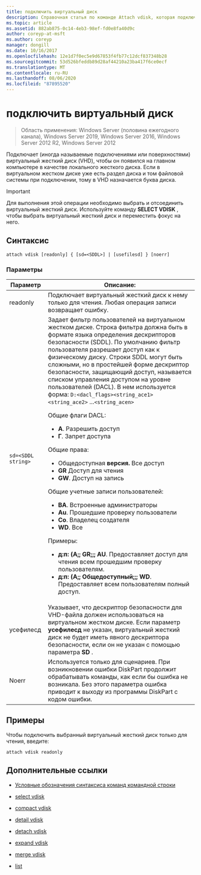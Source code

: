 ```yaml
---
title: подключить виртуальный диск
description: Справочная статья по команде Attach vdisk, которая подключается (иногда называемые подключениями или поверхностями) к виртуальному жесткому диску (VHD), чтобы он появился на главном компьютере в качестве локального жесткого диска.
ms.topic: article
ms.assetid: 882ab875-0c14-4eb3-98ef-fd0e8fa40d9c
author: coreyp-at-msft
ms.author: coreyp
manager: dongill
ms.date: 10/16/2017
ms.openlocfilehash: 12e1d7f0ec5e9d67853f4fb77c12dcf837348b28
ms.sourcegitcommit: 53d526bfeddb89d28af44210a23ba417f6ce0ecf
ms.translationtype: MT
ms.contentlocale: ru-RU
ms.lasthandoff: 08/06/2020
ms.locfileid: "87895520"
---
```

# <a name="attach-vdisk"></a>подключить виртуальный диск

> Область применения: Windows Server (половина ежегодного канала), Windows Server 2019, Windows Server 2016, Windows Server 2012 R2, Windows Server 2012

Подключает (иногда называемые подключениями или поверхностями) виртуальный жесткий диск (VHD), чтобы он появился на главном компьютере в качестве локального жесткого диска. Если в виртуальном жестком диске уже есть раздел диска и том файловой системы при подключении, тому в VHD назначается буква диска.

> [!IMPORTANT]
> Для выполнения этой операции необходимо выбрать и отсоединить виртуальный жесткий диск. Используйте команду **SELECT VDISK** , чтобы выбрать виртуальный жесткий диск и переместить фокус на него.

## <a name="syntax"></a>Синтаксис

```
attach vdisk [readonly] { [sd=<SDDL>] | [usefilesd] } [noerr]
```

### <a name="parameters"></a>Параметры

| Параметр | Описание: |
| --------- | ----------- |
| readonly | Подключает виртуальный жесткий диск к нему только для чтения. Любая операция записи возвращает ошибку. |
| `sd=<SDDL string>` | Задает фильтр пользователей на виртуальном жестком диске. Строка фильтра должна быть в формате языка определения дескрипторов безопасности (SDDL). По умолчанию фильтр пользователя разрешает доступ как к физическому диску. Строки SDDL могут быть сложными, но в простейшей форме дескриптор безопасности, защищающий доступ, называется списком управления доступом на уровне пользователей (DACL). В нем используется форма: `D:<dacl_flags><string_ace1><string_ace2>` ...`<string_acen>`<p>Общие флаги DACL:<ul><li>**A**. Разрешить доступ</li><li>**Г**. Запрет доступа</li></ul>Общие права:<ul><li>Общедоступная **версия.** Все доступ</li><li>**GR** Доступ для чтения</li><li> **GW**. Доступ на запись</li></ul>Общие учетные записи пользователей:<ul><li>**BA**. Встроенные администраторы</li><li>**Au**. Прошедшие проверку пользователи</li><li>**Co**. Владелец создателя</li><li>**WD**. Все</li></ul>Примеры:<ul><li>**д:п: (A;; GR;;; AU**. Предоставляет доступ для чтения всем прошедшим проверку пользователям.</li><li>**д:п: (A;; Общедоступный;;; WD**. Предоставляет всем пользователям полный доступ.</li></ul> |
| усефилесд | Указывает, что дескриптор безопасности для VHD-файла должен использоваться на виртуальном жестком диске. Если параметр **усефилесд** не указан, виртуальный жесткий диск не будет иметь явного дескриптора безопасности, если он не указан с помощью параметра **SD** . |
| Noerr | Используется только для сценариев. При возникновении ошибки DiskPart продолжит обрабатывать команды, как если бы ошибка не возникала. Без этого параметра ошибка приводит к выходу из программы DiskPart с кодом ошибки. |

## <a name="examples"></a>Примеры

Чтобы подключить выбранный виртуальный жесткий диск только для чтения, введите:

```
attach vdisk readonly
```

## <a name="additional-references"></a>Дополнительные ссылки

- [Условные обозначения синтаксиса команд командной строки](command-line-syntax-key.md)

- [select vdisk](select-vdisk.md)

- [compact vdisk](compact-vdisk.md)

- [detail vdisk](detail-vdisk.md)

- [detach vdisk](detach-vdisk.md)

- [expand vdisk](expand-vdisk.md)

- [merge vdisk](merge-vdisk.md)

- [list](list_1.md)
